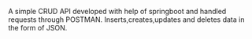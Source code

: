 A simple CRUD API developed with help of springboot and handled requests through POSTMAN. Inserts,creates,updates and deletes data in the form of JSON.
